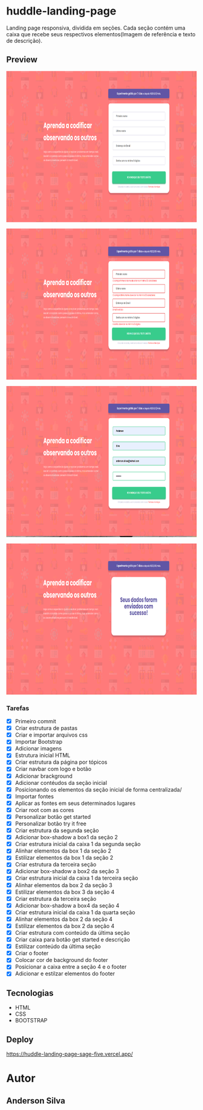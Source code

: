 # huddle-landing-page
Landing page responsiva, dividida em seções. Cada seção contém uma caixa que recebe seus respectivos elementos(Imagem de referência e texto de descrição).


## Preview 

<p align="center">
	<img width="700" height="400" src="src/images/print0-post.png">
</p>
<p align="center">
	<img width="700" height="400" src="src/images/print1-post.png">
</p>
<p align="center">
	<img width="700" height="400" src="src/images/print2-post.png">
</p>
<p align="center">
	<img width="700" height="400" src="src/images/print3-post.png">
</p>

### Tarefas 

- [X] Primeiro commit 
- [X] Criar estrutura de pastas
- [X] Criar e importar arquivos css
- [X] Importar Bootstrap
- [X] Adicionar imagens 
- [X] Estrutura inicial HTML
- [X] Criar estrutura da página por tópicos
- [X] Criar navbar com logo e botão
- [X] Adicionar brackground
- [X] Adicionar contéudos da seção inicial
- [X] Posicionando os elementos da seção inicial de forma centralizada/
- [X] Importar fontes
- [X] Aplicar as fontes em seus determinados lugares
- [X] Criar root com as cores 
- [X] Personalizar botão get started
- [X] Personalizar botão try it free
- [X] Criar estrutura da segunda seção
- [X] Adicionar box-shadow a box1 da seção 2
- [X] Criar estrutura inicial da caixa 1 da segunda seção 
- [X] Alinhar elementos da box 1 da seção 2
- [X] Estilizar elementos da box 1 da seção 2
- [X] Criar estrutura da terceira seção
- [X] Adicionar box-shadow a box2 da seção 3
- [X] Criar estrutura inicial da caixa 1 da terceira seção 
- [X] Alinhar elementos da box 2 da seção 3
- [X] Estilizar elementos da box 3 da seção 4
- [X] Criar estrutura da terceira seção
- [X] Adicionar box-shadow a box4 da seção 4
- [X] Criar estrutura inicial da caixa 1 da quarta seção 
- [X] Alinhar elementos da box 2 da seção 4
- [X] Estilizar elementos da box 2 da seção 4
- [X] Criar estrutura com conteúdo da última seção
- [X] Criar caixa para botão get started e descrição
- [X] Estilizar conteúdo da última seção
- [X] Criar o footer 
- [X] Colocar cor de background do footer
- [X] Posicionar a caixa entre a seção 4 e o footer
- [X] Adicionar e estilzar elementos do footer

## Tecnologias 
- HTML
- CSS
- BOOTSTRAP

## Deploy 
https://huddle-landing-page-sage-five.vercel.app/

# Autor 
## Anderson Silva
